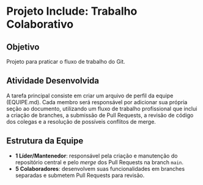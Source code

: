 # Projeto Include: Trabalho Colaborativo

## Objetivo

Projeto para praticar o fluxo de trabalho do Git.

## Atividade Desenvolvida
A tarefa principal consiste em criar um arquivo de perfil da equipe (EQUIPE.md). Cada membro será responsável por adicionar sua própria seção ao documento, utilizando um fluxo de trabalho profissional que inclui a criação de branches, a submissão de Pull Requests, a revisão de código dos colegas e a resolução de possíveis conflitos de merge.

## Estrutura da Equipe

- **1 Líder/Mantenedor**: responsável pela criação e manutenção do repositório central e pelo *merge* dos Pull Requests na branch `main`.
- **5 Colaboradores**: desenvolvem suas funcionalidades em branches separadas e submetem Pull Requests para revisão.
